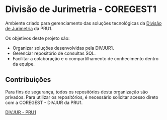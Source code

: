 # Divisão de Jurimetria - COREGEST1

Ambiente criado para gerenciamento das soluções tecnológicas da [ Divisão de Jurimetria](https://agudf.sharepoint.com/sites/PRU1/SitePages/Jurimetria.aspx?OR=Teams-HL&CT=1686159221288&clickparams=eyJBcHBOYW1lIjoiVGVhbXMtRGVza3RvcCIsIkFwcFZlcnNpb24iOiIxNDE1LzIzMDUwMTAwNDIyIiwiSGFzRmVkZXJhdGVkVXNlciI6ZmFsc2V9) da PRU1. 

Os objetivos deste projeto são:

- Organizar soluções desenvolvidas pela DIVJUR1.
- Gerenciar repositório de consultas SQL.
- Facilitar a colaboração e o compartilhamento de conhecimento dentro da equipe.

## Contribuições
Para fins de segurança, todos os repositórios desta organização são privados. Para utilizar os repositórios, é necessário solicitar acesso direto com a COREGEST - DIVJUR da PRU1.

[ DIVJUR - PRU1](https://agudf.sharepoint.com/sites/PRU1/SitePages/Jurimetria.aspx?OR=Teams-HL&CT=1686159221288&clickparams=eyJBcHBOYW1lIjoiVGVhbXMtRGVza3RvcCIsIkFwcFZlcnNpb24iOiIxNDE1LzIzMDUwMTAwNDIyIiwiSGFzRmVkZXJhdGVkVXNlciI6ZmFsc2V9)
